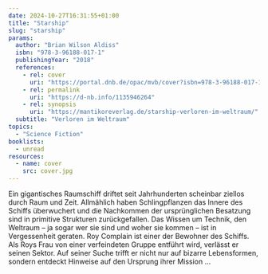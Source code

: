 ```yaml
---
date: 2024-10-27T16:31:55+01:00
title: "Starship"
slug: "starship"
params:
  author: "Brian Wilson Aldiss"
  isbn: "978-3-96188-017-1"
  publishingYear: "2018"
  references:
    - rel: cover
      uri: "https://portal.dnb.de/opac/mvb/cover?isbn=978-3-96188-017-1"
    - rel: permalink
      uri: "https://d-nb.info/1135946264"
    - rel: synopsis
      uri: "https://mantikoreverlag.de/starship-verloren-im-weltraum/"
  subtitle: "Verloren im Weltraum"
topics:
  - "Science Fiction"
booklists:
  - unread
resources:
  - name: cover
    src: cover.jpg
---
```

Ein gigantisches Raumschiff driftet seit Jahrhunderten scheinbar ziellos durch 
Raum und Zeit. Allmählich haben Schlingpflanzen das Innere des Schiffs 
überwuchert und die Nachkommen der ursprünglichen Besatzung sind in primitive 
Strukturen zurückgefallen. Das Wissen um Technik, den Weltraum – ja sogar wer 
sie sind und woher sie kommen – ist in Vergessenheit geraten. Roy Complain ist 
einer der Bewohner des Schiffs. Als Roys Frau von einer verfeindeten Gruppe 
entführt wird, verlässt er seinen Sektor. Auf seiner Suche trifft er nicht nur 
auf bizarre Lebensformen, sondern entdeckt Hinweise auf den Ursprung ihrer 
Mission …